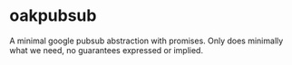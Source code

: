 # oakpubsub
A minimal google pubsub abstraction with promises. Only does minimally what we need, no guarantees expressed or implied.